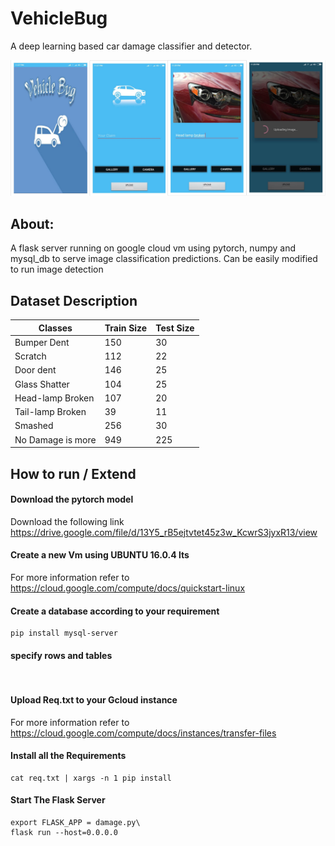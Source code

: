 # VehicleBug
A deep learning based car damage classifier and detector.

<img src="/Screenshots/collage.jpg">


## About:
A flask server running on google cloud vm using pytorch, numpy and mysql_db to serve image classification predictions. Can be easily modified to run image detection

## Dataset Description

Classes           | Train Size    | Test Size
-------------     | ------------- | --------
Bumper Dent       |  150          | 30
Scratch           |  112          | 22
Door dent         |  146          | 25
Glass Shatter     |  104          | 25
Head-lamp Broken   | 107          | 20
Tail-lamp Broken   | 39           | 11
Smashed            | 256          | 30
No Damage is more          | 949          | 225


## How to run / Extend

#### Download the pytorch model
Download the following link https://drive.google.com/file/d/13Y5_rB5ejtvtet45z3w_KcwrS3jyxR13/view

#### Create a new Vm using UBUNTU 16.0.4 lts
For more information refer to https://cloud.google.com/compute/docs/quickstart-linux

#### Create a database according to your requirement
```
pip install mysql-server
```
#### specify rows and tables
```


```

#### Upload Req.txt to your Gcloud instance
For more information refer to https://cloud.google.com/compute/docs/instances/transfer-files

#### Install all the Requirements
```
cat req.txt | xargs -n 1 pip install
```

#### Start The Flask Server
```
export FLASK_APP = damage.py\
flask run --host=0.0.0.0
```






